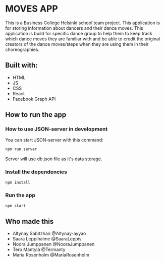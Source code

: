 # MOVES APP

This is a Business College Helsinki school team project.
This application is for storing information about dancers and their dance moves.
This application is build for specific dance group to help them to keep track which dance moves they are familiar with and be able to credit the original creators of the dance moves/steps when they are using them in their choreographies.

## Built with:

- HTML
- JS
- CSS
- React
- Facebook Graph API

## How to run the app

### How to use JSON-server in development

You can start JSON-server with this command:

```zsh
npm run server
```

Server will use db.json file as it's data storage.

### Install the dependencies

```zsh
npm install
```

### Run the app

```zsh
npm start
```

## Who made this

- Altynay Sabitzhan @Altynay-ayyao
- Saara Leppihalme @SaaraLeppis
- Noora Jumppanen @NooraJumppanen
- Tero Mäntylä @Termanty
- Maria Rosenholm @MariaRosenholm
